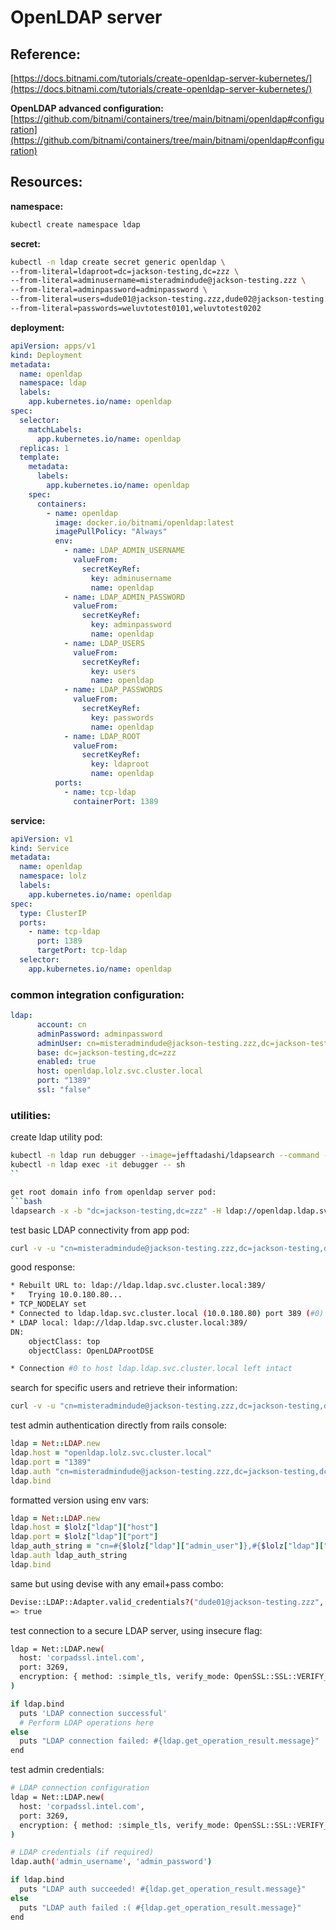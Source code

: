 # OpenLDAP server

## **Reference:**
[https://docs.bitnami.com/tutorials/create-openldap-server-kubernetes/](https://docs.bitnami.com/tutorials/create-openldap-server-kubernetes/)

**OpenLDAP advanced configuration:**
[https://github.com/bitnami/containers/tree/main/bitnami/openldap#configuration](https://github.com/bitnami/containers/tree/main/bitnami/openldap#configuration)

## Resources:
**namespace:**
```bash
kubectl create namespace ldap
```

**secret:**
```bash
kubectl -n ldap create secret generic openldap \
--from-literal=ldaproot=dc=jackson-testing,dc=zzz \
--from-literal=adminusername=misteradmindude@jackson-testing.zzz \
--from-literal=adminpassword=adminpassword \
--from-literal=users=dude01@jackson-testing.zzz,dude02@jackson-testing.zzz \
--from-literal=passwords=weluvtotest0101,weluvtotest0202
```

**deployment:**
```yaml
apiVersion: apps/v1
kind: Deployment
metadata:
  name: openldap
  namespace: ldap
  labels:
    app.kubernetes.io/name: openldap
spec:
  selector:
    matchLabels:
      app.kubernetes.io/name: openldap
  replicas: 1
  template:
    metadata:
      labels:
        app.kubernetes.io/name: openldap
    spec:
      containers:
        - name: openldap
          image: docker.io/bitnami/openldap:latest
          imagePullPolicy: "Always"
          env:
            - name: LDAP_ADMIN_USERNAME
              valueFrom:
                secretKeyRef:
                  key: adminusername
                  name: openldap
            - name: LDAP_ADMIN_PASSWORD
              valueFrom:
                secretKeyRef:
                  key: adminpassword
                  name: openldap
            - name: LDAP_USERS
              valueFrom:
                secretKeyRef:
                  key: users
                  name: openldap
            - name: LDAP_PASSWORDS
              valueFrom:
                secretKeyRef:
                  key: passwords
                  name: openldap
            - name: LDAP_ROOT
              valueFrom:
                secretKeyRef:
                  key: ldaproot
                  name: openldap
          ports:
            - name: tcp-ldap
              containerPort: 1389
```

**service:**
```yaml
apiVersion: v1
kind: Service
metadata:
  name: openldap
  namespace: lolz
  labels:
    app.kubernetes.io/name: openldap
spec:
  type: ClusterIP
  ports:
    - name: tcp-ldap
      port: 1389
      targetPort: tcp-ldap
  selector:
    app.kubernetes.io/name: openldap
```

### common integration configuration:

```yaml
ldap:
      account: cn
      adminPassword: adminpassword
      adminUser: cn=misteradmindude@jackson-testing.zzz,dc=jackson-testing,dc=zzz
      base: dc=jackson-testing,dc=zzz
      enabled: true
      host: openldap.lolz.svc.cluster.local
      port: "1389"
      ssl: "false"
```

### utilities:

create ldap utility pod:
```bash
kubectl -n ldap run debugger --image=jefftadashi/ldapsearch --command -- sleep infinity
kubectl -n ldap exec -it debugger -- sh
``

get root domain info from openldap server pod:
```bash
ldapsearch -x -b "dc=jackson-testing,dc=zzz" -H ldap://openldap.ldap.svc.cluster.local:1389
```

test basic LDAP connectivity from app pod:

```bash
curl -v -u "cn=misteradmindude@jackson-testing.zzz,dc=jackson-testing,dc=zzz":"adminpassword" "ldap://openldap.lolz.svc.cluster.local:1389"
```

good response:

```bash
* Rebuilt URL to: ldap://ldap.ldap.svc.cluster.local:389/
*   Trying 10.0.180.80...
* TCP_NODELAY set
* Connected to ldap.ldap.svc.cluster.local (10.0.180.80) port 389 (#0)
* LDAP local: ldap://ldap.ldap.svc.cluster.local:389/
DN:
	objectClass: top
	objectClass: OpenLDAProotDSE

* Connection #0 to host ldap.ldap.svc.cluster.local left intact
```

search for specific users and retrieve their information:

```bash
curl -v -u "cn=misteradmindude@jackson-testing.zzz,dc=jackson-testing,dc=zzz":"adminpassword" "ldap://openldap.lolz.svc.cluster.local:1389/cn=dude02@jackson-testing.zzz,ou=users,dc=jackson-testing,dc=zzz"
```

test admin authentication directly from rails console:

```ruby
ldap = Net::LDAP.new
ldap.host = "openldap.lolz.svc.cluster.local"
ldap.port = "1389"
ldap.auth "cn=misteradmindude@jackson-testing.zzz,dc=jackson-testing,dc=zzz", "adminpassword"
ldap.bind
```

formatted version using env vars:

```ruby
ldap = Net::LDAP.new
ldap.host = $lolz["ldap"]["host"]
ldap.port = $lolz["ldap"]["port"]
ldap_auth_string = "cn=#{$lolz["ldap"]["admin_user"]},#{$lolz["ldap"]["base"]}, #{$lolz["ldap"]["admin_password"]}"
ldap.auth ldap_auth_string
ldap.bind
```

same but using devise with any email+pass combo:

```bash
Devise::LDAP::Adapter.valid_credentials?("dude01@jackson-testing.zzz", "weluvtotest0101")
=> true
```

test connection to a secure LDAP server, using insecure flag:

```bash
ldap = Net::LDAP.new(
  host: 'corpadssl.intel.com',
  port: 3269,
  encryption: { method: :simple_tls, verify_mode: OpenSSL::SSL::VERIFY_NONE } # Use VERIFY_NONE for --insecure
)

if ldap.bind
  puts 'LDAP connection successful'
  # Perform LDAP operations here
else
  puts "LDAP connection failed: #{ldap.get_operation_result.message}"
end
```

test admin credentials:

```bash
# LDAP connection configuration
ldap = Net::LDAP.new(
  host: 'corpadssl.intel.com',
  port: 3269,
  encryption: { method: :simple_tls, verify_mode: OpenSSL::SSL::VERIFY_NONE }
)

# LDAP credentials (if required)
ldap.auth('admin_username', 'admin_password')

if ldap.bind
  puts "LDAP auth succeeded! #{ldap.get_operation_result.message}"
else
  puts "LDAP auth failed :( #{ldap.get_operation_result.message}"
end
```
